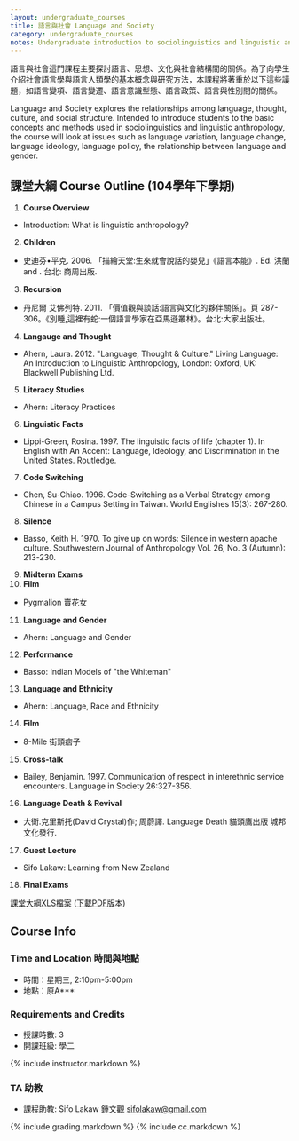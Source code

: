 ```yaml
---
layout: undergraduate_courses
title: 語言與社會 Language and Society
category: undergraduate_courses
notes: Undergraduate introduction to sociolinguistics and linguistic anthropology.
---
```



語言與社會這門課程主要探討語言、思想、文化與社會結構間的關係。為了向學生介紹社會語言學與語言人類學的基本概念與研究方法，本課程將著重於以下這些議題，如語言變項、語言變遷、語言意識型態、語言政策、語言與性別間的關係。

Language and Society explores the relationships among language, thought, culture, and social structure. Intended to introduce students to the basic concepts and methods used in sociolinguistics and linguistic anthropology, the course will look at issues such as language variation, language change, language ideology, language policy, the relationship between language and gender.

## 課堂大綱 Course Outline (104學年下學期)

1. **Course Overview**
* Introduction: What is linguistic anthropology?
2. **Children**
* 史迪芬•平克. 2006. 「描繪天堂:生來就會說話的嬰兒」《語言本能》. Ed. 洪蘭 and . 台北: 商周出版.  
3. **Recursion**
* 丹尼爾 艾佛列特. 2011. 「價值觀與談話:語言與文化的夥伴關係」。頁 287-306。《別睡,這裡有蛇:一個語言學家在亞馬遜叢林》。台北:大家出版社。
4. **Langauge and Thought**
* Ahern, Laura. 2012. "Language, Thought & Culture." Living Language: An Introduction to Linguistic Anthropology, London: Oxford, UK: Blackwell Publishing Ltd. 
5. **Literacy Studies**
* Ahern: Literacy Practices
6. **Linguistic Facts**
* Lippi-Green, Rosina. 1997. The linguistic facts of life (chapter 1). In English with An Accent: Language, Ideology, and Discrimination in the United States. Routledge.
7. **Code Switching**
* Chen, Su-Chiao. 1996. Code-Switching as a Verbal Strategy among Chinese in a Campus Setting in Taiwan. World Englishes 15(3): 267-280.
8. **Silence**
* Basso, Keith H. 1970. To give up on words: Silence in western apache culture. Southwestern Journal of Anthropology Vol. 26, No. 3 (Autumn): 213-230.
9. **Midterm Exams**
10. **Film**
* Pygmalion 賣花女
11. **Language and Gender**
* Ahern: Language and Gender
12. **Performance**
* Basso: Indian Models of "the Whiteman"
13. **Language and Ethnicity**
* Ahern: Language, Race and Ethnicity
14. **Film**
* 8-Mile 街頭痞子
15. **Cross-talk**
* Bailey, Benjamin. 1997. Communication of respect in interethnic service encounters. Language in Society 26:327-356.
16. **Language Death & Revival**
* 大衛.克里斯托(David Crystal)作; 周蔚譯. Language Death 貓頭鷹出版 城邦文化發行.
17. **Guest Lecture**
* Sifo Lakaw: Learning from New Zealand
18. **Final Exams**


[課堂大綱XLS檔案](https://docs.google.com/spreadsheets/d/1_h6gI8-dcV-Q030QZ5F_XdXmikiOdfLJYkYtpS-9POw/pubhtml?gid=0&single=true) ([下載PDF版本](https://docs.google.com/spreadsheets/d/1_h6gI8-dcV-Q030QZ5F_XdXmikiOdfLJYkYtpS-9POw/pub?gid=0&single=true&output=pdf))



## Course Info

### Time and Location 時間與地點
* 時間：星期三, 2:10pm-5:00pm
* 地點：原A***

### Requirements and Credits
* 授課時數: 3
* 開課班級: 學二

{% include instructor.markdown %}

### TA 助教
* 課程助教: Sifo Lakaw 鍾文觀 <sifolakaw@gmail.com>


{% include grading.markdown %}
{% include cc.markdown %}